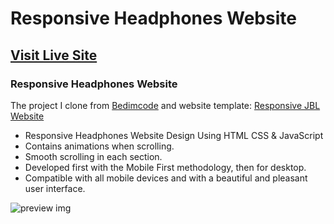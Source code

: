 # Responsive Headphones Website
## [Visit Live Site](https://rasan3-1416.github.io/JBL-ecommerce-site/)
### Responsive Headphones Website

The project I clone from [Bedimcode](https://www.youtube.com/c/Bedimcode) and website template: [Responsive JBL Website](https://youtu.be/BIXsjKxPo8o?si=KruOfXd9FUMR29Tr)

- Responsive Headphones Website Design Using HTML CSS & JavaScript
- Contains animations when scrolling.
- Smooth scrolling in each section.
- Developed first with the Mobile First methodology, then for desktop.
- Compatible with all mobile devices and with a beautiful and pleasant user interface.

![preview img](/preview.png)
